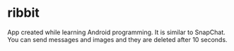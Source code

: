 # ribbit
App created while learning Android programming. It is similar to SnapChat. You can send messages and images and they are deleted after 10 seconds.
